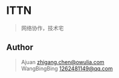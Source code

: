 # ITTN

> 网络协作，技术宅

## Author

> Ajuan <zhigang.chen@owulia.com><br>
> WangBingBing <1262481149@qq.com>

